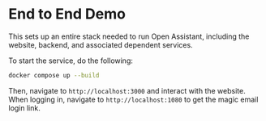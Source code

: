 # End to End Demo

This sets up an entire stack needed to run Open Assistant, including the
website, backend, and associated dependent services.

To start the service, do the following:

```sh
docker compose up --build
```

Then, navigate to `http://localhost:3000` and interact with the website. When
logging in, navigate to `http://localhost:1080` to get the magic email login
link.
